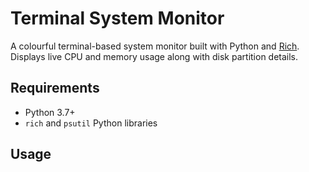 # Terminal System Monitor

A colourful terminal-based system monitor built with Python and [Rich](https://github.com/Textualize/rich).  
Displays live CPU and memory usage along with disk partition details.

## Requirements

- Python 3.7+
- `rich` and `psutil` Python libraries

## Usage

```python system_monitor.py
